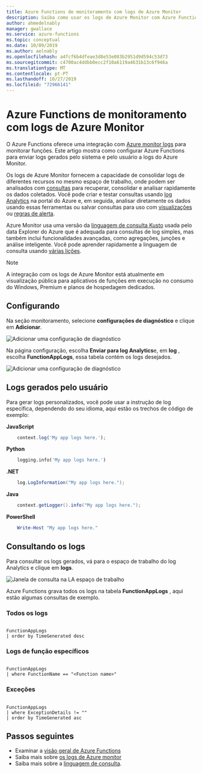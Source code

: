 ```yaml
---
title: Azure Functions de monitoramento com logs de Azure Monitor
description: Saiba como usar os logs de Azure Monitor com Azure Functions para monitorar as execuções de função.
author: ahmedelnably
manager: gwallace
ms.service: azure-functions
ms.topic: conceptual
ms.date: 10/09/2019
ms.author: aelnably
ms.openlocfilehash: a4fcf6b4dfeae3d8e53e083b2951d9d594c53d73
ms.sourcegitcommit: c4700ac4ddbb0ecc2f10a6119a4631b13c6f946a
ms.translationtype: MT
ms.contentlocale: pt-PT
ms.lasthandoff: 10/27/2019
ms.locfileid: "72966141"
---
```

# <a name="monitoring-azure-functions-with-azure-monitor-logs"></a>Azure Functions de monitoramento com logs de Azure Monitor

O Azure Functions oferece uma integração com [Azure monitor logs](../azure-monitor/platform/data-platform-logs.md) para monitorar funções. Este artigo mostra como configurar Azure Functions para enviar logs gerados pelo sistema e pelo usuário a logs do Azure Monitor.

Os logs de Azure Monitor fornecem a capacidade de consolidar logs de diferentes recursos no mesmo espaço de trabalho, onde podem ser analisados com [consultas](../azure-monitor/log-query/log-query-overview.md) para recuperar, consolidar e analisar rapidamente os dados coletados.  Você pode criar e testar consultas usando [log Analytics](../azure-monitor/log-query/portals.md) na portal do Azure e, em seguida, analisar diretamente os dados usando essas ferramentas ou salvar consultas para uso com [visualizações](../azure-monitor/visualizations.md) ou [regras de alerta](../azure-monitor/platform/alerts-overview.md).

Azure Monitor usa uma versão da [linguagem de consulta Kusto](/azure/kusto/query/) usada pelo data Explorer do Azure que é adequada para consultas de log simples, mas também inclui funcionalidades avançadas, como agregações, junções e análise inteligente. Você pode aprender rapidamente a linguagem de consulta usando [várias lições](../azure-monitor/log-query/get-started-queries.md).

> [!NOTE]
> A integração com os logs de Azure Monitor está atualmente em visualização pública para aplicativos de funções em execução no consumo do Windows, Premium e planos de hospedagem dedicados.

## <a name="setting-up"></a>Configurando

Na seção monitoramento, selecione **configurações de diagnóstico** e clique em **Adicionar**.

![Adicionar uma configuração de diagnóstico](media/functions-monitor-log-analytics/diagnostic-settings-add.png)

Na página configuração, escolha **Enviar para log Analytics**e, em **log** , escolha **FunctionAppLogs**, essa tabela contém os logs desejados.

![Adicionar uma configuração de diagnóstico](media/functions-monitor-log-analytics/choose-table.png)

## <a name="user-generated-logs"></a>Logs gerados pelo usuário

Para gerar logs personalizados, você pode usar a instrução de log específica, dependendo do seu idioma, aqui estão os trechos de código de exemplo:

**JavaScript**

```javascript
    context.log('My app logs here.');
```

**Python**

```python
    logging.info('My app logs here.')
```

**.NET**

```csharp
    log.LogInformation("My app logs here.");
```

**Java**

```java
    context.getLogger().info("My app logs here.");
```

**PowerShell**

```powershell
    Write-Host "My app logs here."
```

## <a name="querying-the-logs"></a>Consultando os logs

Para consultar os logs gerados, vá para o espaço de trabalho do log Analytics e clique em **logs**.

![Janela de consulta na LA espaço de trabalho](media/functions-monitor-log-analytics/querying.png)

Azure Functions grava todos os logs na tabela **FunctionAppLogs** , aqui estão algumas consultas de exemplo.

### <a name="all-logs"></a>Todos os logs

```

FunctionAppLogs
| order by TimeGenerated desc

```

### <a name="a-specific-function-logs"></a>Logs de função específicos

```

FunctionAppLogs
| where FunctionName == "<Function name>" 

```

### <a name="exceptions"></a>Exceções

```

FunctionAppLogs
| where ExceptionDetails != ""  
| order by TimeGenerated asc

```

## <a name="next-steps"></a>Passos seguintes

- Examinar a [visão geral de Azure Functions](functions-overview.md)
- Saiba mais sobre [os logs de Azure monitor](../azure-monitor/platform/data-platform-logs.md)
- Saiba mais sobre a [linguagem de consulta](../azure-monitor/log-query/get-started-queries.md).
